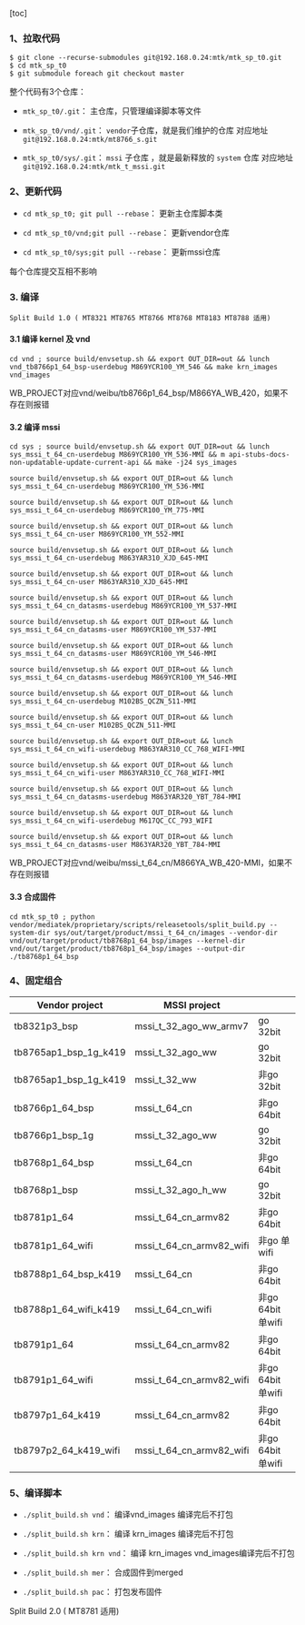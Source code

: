 [toc]

### 1、拉取代码

```shell
$ git clone --recurse-submodules git@192.168.0.24:mtk/mtk_sp_t0.git
$ cd mtk_sp_t0
$ git submodule foreach git checkout master
```

整个代码有3个仓库：

+ `mtk_sp_t0/.git`： 主仓库，只管理编译脚本等⽂件

+ `mtk_sp_t0/vnd/.git`： `vendor`⼦仓库，就是我们维护的仓库 对应地址
  `git@192.168.0.24:mtk/mt8766_s.git`

+ `mtk_sp_t0/sys/.git`： `mssi` ⼦仓库 ，就是最新释放的 `system` 仓库 对应地址
  `git@192.168.0.24:mtk/mtk_t_mssi.git`

### 2、更新代码
+ `cd mtk_sp_t0; git pull --rebase`： 更新主仓库脚本类

+ `cd mtk_sp_t0/vnd;git pull --rebase`： 更新vendor仓库

+ `cd mtk_sp_t0/sys;git pull --rebase`： 更新mssi仓库

每个仓库提交互相不影响

### 3. 编译

```
Split Build 1.0 ( MT8321 MT8765 MT8766 MT8768 MT8183 MT8788 适⽤)
```

#### 3.1 编译 kernel 及 vnd

```shell
cd vnd ; source build/envsetup.sh && export OUT_DIR=out && lunch vnd_tb8766p1_64_bsp-userdebug M869YCR100_YM_546 && make krn_images vnd_images
```

WB_PROJECT对应vnd/weibu/tb8766p1_64_bsp/M866YA_WB_420，如果不存在则报错

#### 3.2 编译 mssi

```shell
cd sys ; source build/envsetup.sh && export OUT_DIR=out && lunch sys_mssi_t_64_cn-userdebug M869YCR100_YM_536-MMI && m api-stubs-docs-non-updatable-update-current-api && make -j24 sys_images
```

```shell
source build/envsetup.sh && export OUT_DIR=out && lunch sys_mssi_t_64_cn-userdebug M869YCR100_YM_536-MMI

source build/envsetup.sh && export OUT_DIR=out && lunch sys_mssi_t_64_cn-userdebug M869YCR100_YM_775-MMI

source build/envsetup.sh && export OUT_DIR=out && lunch sys_mssi_t_64_cn-user M869YCR100_YM_552-MMI

source build/envsetup.sh && export OUT_DIR=out && lunch sys_mssi_t_64_cn-userdebug M863YAR310_XJD_645-MMI

source build/envsetup.sh && export OUT_DIR=out && lunch sys_mssi_t_64_cn-user M863YAR310_XJD_645-MMI

source build/envsetup.sh && export OUT_DIR=out && lunch sys_mssi_t_64_cn_datasms-userdebug M869YCR100_YM_537-MMI

source build/envsetup.sh && export OUT_DIR=out && lunch sys_mssi_t_64_cn_datasms-user M869YCR100_YM_537-MMI

source build/envsetup.sh && export OUT_DIR=out && lunch sys_mssi_t_64_cn_datasms-user M869YCR100_YM_546-MMI

source build/envsetup.sh && export OUT_DIR=out && lunch sys_mssi_t_64_cn_datasms-userdebug M869YCR100_YM_546-MMI

source build/envsetup.sh && export OUT_DIR=out && lunch sys_mssi_t_64_cn-userdebug M102BS_QCZN_511-MMI

source build/envsetup.sh && export OUT_DIR=out && lunch sys_mssi_t_64_cn-user M102BS_QCZN_511-MMI

source build/envsetup.sh && export OUT_DIR=out && lunch sys_mssi_t_64_cn_wifi-userdebug M863YAR310_CC_768_WIFI-MMI

source build/envsetup.sh && export OUT_DIR=out && lunch sys_mssi_t_64_cn_wifi-user M863YAR310_CC_768_WIFI-MMI

source build/envsetup.sh && export OUT_DIR=out && lunch sys_mssi_t_64_cn_datasms-userdebug M863YAR320_YBT_784-MMI

source build/envsetup.sh && export OUT_DIR=out && lunch sys_mssi_t_64_cn_wifi-userdebug M617QC_CC_793_WIFI

source build/envsetup.sh && export OUT_DIR=out && lunch sys_mssi_t_64_cn_datasms-user M863YAR320_YBT_784-MMI
```



WB_PROJECT对应vnd/weibu/mssi_t_64_cn/M866YA_WB_420-MMI，如果不存在则报错

#### 3.3 合成固件

```shell
cd mtk_sp_t0 ; python vendor/mediatek/proprietary/scripts/releasetools/split_build.py --system-dir sys/out/target/product/mssi_t_64_cn/images --vendor-dir vnd/out/target/product/tb8768p1_64_bsp/images --kernel-dir vnd/out/target/product/tb8768p1_64_bsp/images --output-dir ./tb8768p1_64_bsp
```

### 4、固定组合

| Vendor project        | MSSI project             |                   |
| --------------------- | ------------------------ | ----------------- |
| tb8321p3_bsp          | mssi_t_32_ago_ww_armv7   | go 32bit          |
| tb8765ap1_bsp_1g_k419 | mssi_t_32_ago_ww         | go 32bit          |
| tb8765ap1_bsp_1g_k419 | mssi_t_32_ww             | ⾮go 32bit        |
| tb8766p1_64_bsp       | mssi_t_64_cn             | ⾮go 64bit        |
| tb8766p1_bsp_1g       | mssi_t_32_ago_ww         | go 32bit          |
| tb8768p1_64_bsp       | mssi_t_64_cn             | ⾮go 64bit        |
| tb8768p1_bsp          | mssi_t_32_ago_h_ww       | go 32bit          |
| tb8781p1_64           | mssi_t_64_cn_armv82      | ⾮go 64bit        |
| tb8781p1_64_wifi      | mssi_t_64_cn_armv82_wifi | ⾮go 单wifi       |
| tb8788p1_64_bsp_k419  | mssi_t_64_cn             | ⾮go 64bit        |
| tb8788p1_64_wifi_k419 | mssi_t_64_cn_wifi        | ⾮go 64bit 单wifi |
| tb8791p1_64           | mssi_t_64_cn_armv82      | ⾮go 64bit        |
| tb8791p1_64_wifi      | mssi_t_64_cn_armv82_wifi | ⾮go 64bit 单wifi |
| tb8797p1_64_k419      | mssi_t_64_cn_armv82      | ⾮go 64bit        |
| tb8797p2_64_k419_wifi | mssi_t_64_cn_armv82_wifi | ⾮go 64bit 单wifi |

### 5、编译脚本
+ `./split_build.sh vnd`： 编译vnd_images 编译完后不打包

+ `./split_build.sh krn`： 编译 krn_images 编译完后不打包

+ `./split_build.sh krn vnd`： 编译 krn_images vnd_images编译完后不打包

+ `./split_build.sh mer`： 合成固件到merged

+ `./split_build.sh pac`： 打包发布固件

Split Build 2.0 ( MT8781 适⽤)
